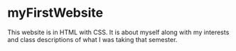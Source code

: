 # myFirstWebsite
This website is in HTML with CSS. It is about myself along with my interests and class descriptions of what I was taking that semester. 
